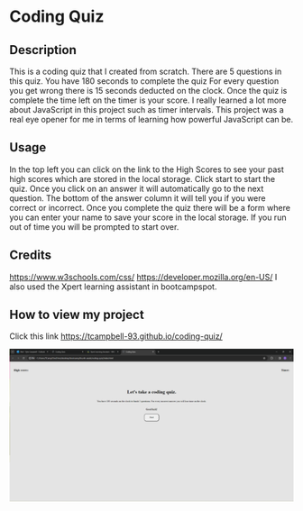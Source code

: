 # Coding Quiz

## Description
This is a coding quiz that I created from scratch. There are 5 questions in this quiz. You have 180 seconds to complete the quiz
For every question you get wrong there is 15 seconds deducted on the clock. Once the quiz is complete the time left on the timer
is your score. I really learned a lot more about JavaScript in this project such as timer intervals. This project was a real
eye opener for me in terms of learning how powerful JavaScript can be.

## Usage
In the top left you can click on the link to the High Scores to see your past high scores which are stored in the local storage.
Click start to start the quiz. Once you click on an answer it will automatically go to the next question. The bottom of the answer
column it will tell you if you were correct or incorrect. Once you complete the quiz there will be a form where you can
enter your name to save your score in the local storage. If you run out of time you will be prompted to start over.

## Credits

https://www.w3schools.com/css/
https://developer.mozilla.org/en-US/
I also used the Xpert learning assistant in bootcampspot.

## How to view my project

Click this link https://tcampbell-93.github.io/coding-quiz/

![Alt text](Assets/Images/Coding-quiz.png)